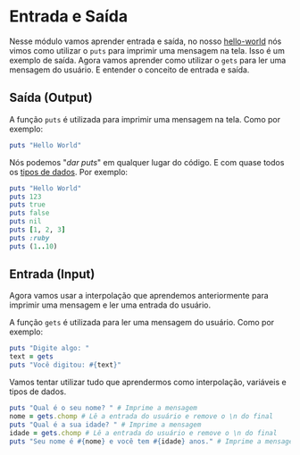 # Entrada e Saída

Nesse módulo vamos aprender entrada e saída, no nosso [hello-world](../3-Basico%20da%20Linguagem/1-hello-world.md) nós vimos como utilizar o `puts` para imprimir uma mensagem na tela. Isso é um exemplo de saída. Agora vamos aprender como utilizar o `gets` para ler uma mensagem do usuário. E entender o conceito de entrada e saída.

## Saída (Output)

A função `puts` é utilizada para imprimir uma mensagem na tela. Como por exemplo:

```ruby
puts "Hello World"
```

Nós podemos "_dar puts_" em qualquer lugar do código. E com quase todos os [tipos de dados](./2-tipos-de-dados.md). Por exemplo:

```ruby
puts "Hello World"
puts 123
puts true
puts false
puts nil
puts [1, 2, 3]
puts :ruby
puts (1..10)
```

## Entrada (Input)

Agora vamos usar a interpolação que aprendemos anteriormente para imprimir uma mensagem e ler uma entrada do usuário.

A função `gets` é utilizada para ler uma mensagem do usuário. Como por exemplo:

```ruby
puts "Digite algo: "
text = gets
puts "Você digitou: #{text}"
```

Vamos tentar utilizar tudo que aprendermos como interpolação, variáveis e tipos de dados.

```ruby
puts "Qual é o seu nome? " # Imprime a mensagem
nome = gets.chomp # Lê a entrada do usuário e remove o \n do final
puts "Qual é a sua idade? " # Imprime a mensagem
idade = gets.chomp # Lê a entrada do usuário e remove o \n do final
puts "Seu nome é #{nome} e você tem #{idade} anos." # Imprime a mensagem com a interpolação
```
